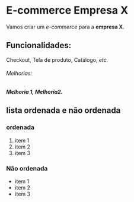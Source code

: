 # E-commerce Empresa X

Vamos criar um _e-commerce_ para a **empresa X**.

## Funcionalidades:

Checkout, Tela de produto, Catálogo, *etc.*

###### Melhorias:

_**Melhoria 1, Melhoria2.**_

## lista ordenada e não ordenada

### ordenada
1. item 1
2. item 2
3. item 3

### Não ordenada

* item 1
* item 2
* item 3
